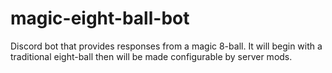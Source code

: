 # magic-eight-ball-bot
Discord bot that provides responses from a magic 8-ball. It will begin with a traditional eight-ball then will be made configurable by server mods.
